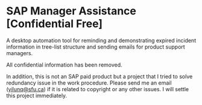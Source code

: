 # SAP Manager Assistance [Confidential Free]

A desktop automation tool for reminding and demonstrating expired incident information in tree-list structure 
and sending emails for product support managers.

All confidential information has been removed.

In addition, this is not an SAP paid product but a project that I tried to solve redundancy issue in the work procedure. Please send me an email (yilunq@sfu.ca) if it is related to copyright or any other issues. I will settle this project immediately. 
